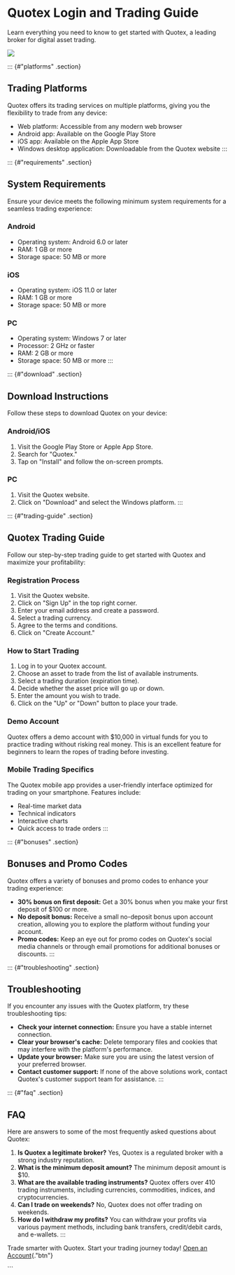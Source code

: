 

# Quotex Login and Trading Guide

Learn everything you need to know to get started with Quotex, a leading
broker for digital asset trading.

[![](https://static.quotex.io/files/12_en/300_250.jpg)](https://traff.sbs/brokerqxlid)




::: {#"platforms" .section}
## Trading Platforms

Quotex offers its trading services on multiple platforms, giving you the
flexibility to trade from any device:

-   Web platform: Accessible from any modern web browser
-   Android app: Available on the Google Play Store
-   iOS app: Available on the Apple App Store
-   Windows desktop application: Downloadable from the Quotex website
:::

::: {#"requirements" .section}
## System Requirements

Ensure your device meets the following minimum system requirements for a
seamless trading experience:

### Android

-   Operating system: Android 6.0 or later
-   RAM: 1 GB or more
-   Storage space: 50 MB or more

### iOS

-   Operating system: iOS 11.0 or later
-   RAM: 1 GB or more
-   Storage space: 50 MB or more

### PC

-   Operating system: Windows 7 or later
-   Processor: 2 GHz or faster
-   RAM: 2 GB or more
-   Storage space: 50 MB or more
:::

::: {#"download" .section}
## Download Instructions

Follow these steps to download Quotex on your device:

### Android/iOS

1.  Visit the Google Play Store or Apple App Store.
2.  Search for "Quotex."
3.  Tap on "Install" and follow the on-screen prompts.

### PC

1.  Visit the Quotex website.
2.  Click on "Download" and select the Windows platform.
:::

::: {#"trading-guide" .section}
## Quotex Trading Guide

Follow our step-by-step trading guide to get started with Quotex and
maximize your profitability:

### Registration Process

1.  Visit the Quotex website.
2.  Click on "Sign Up" in the top right corner.
3.  Enter your email address and create a password.
4.  Select a trading currency.
5.  Agree to the terms and conditions.
6.  Click on "Create Account."

### How to Start Trading

1.  Log in to your Quotex account.
2.  Choose an asset to trade from the list of available instruments.
3.  Select a trading duration (expiration time).
4.  Decide whether the asset price will go up or down.
5.  Enter the amount you wish to trade.
6.  Click on the "Up" or "Down" button to place your trade.

### Demo Account

Quotex offers a demo account with \$10,000 in virtual funds for you to
practice trading without risking real money. This is an excellent
feature for beginners to learn the ropes of trading before investing.

### Mobile Trading Specifics

The Quotex mobile app provides a user-friendly interface optimized for
trading on your smartphone. Features include:

-   Real-time market data
-   Technical indicators
-   Interactive charts
-   Quick access to trade orders
:::

::: {#"bonuses" .section}
## Bonuses and Promo Codes

Quotex offers a variety of bonuses and promo codes to enhance your
trading experience:

-   **30% bonus on first deposit:** Get a 30% bonus when you make your
    first deposit of \$100 or more.
-   **No deposit bonus:** Receive a small no-deposit bonus upon account
    creation, allowing you to explore the platform without funding your
    account.
-   **Promo codes:** Keep an eye out for promo codes on Quotex\'s social
    media channels or through email promotions for additional bonuses or
    discounts.
:::

::: {#"troubleshooting" .section}
## Troubleshooting

If you encounter any issues with the Quotex platform, try these
troubleshooting tips:

-   **Check your internet connection:** Ensure you have a stable
    internet connection.
-   **Clear your browser\'s cache:** Delete temporary files and cookies
    that may interfere with the platform\'s performance.
-   **Update your browser:** Make sure you are using the latest version
    of your preferred browser.
-   **Contact customer support:** If none of the above solutions work,
    contact Quotex\'s customer support team for assistance.
:::

::: {#"faq" .section}
## FAQ

Here are answers to some of the most frequently asked questions about
Quotex:

1.  **Is Quotex a legitimate broker?** Yes, Quotex is a regulated broker
    with a strong industry reputation.
2.  **What is the minimum deposit amount?** The minimum deposit amount
    is \$10.
3.  **What are the available trading instruments?** Quotex offers over
    410 trading instruments, including currencies, commodities, indices,
    and cryptocurrencies.
4.  **Can I trade on weekends?** No, Quotex does not offer trading on
    weekends.
5.  **How do I withdraw my profits?** You can withdraw your profits via
    various payment methods, including bank transfers, credit/debit
    cards, and e-wallets.
:::

Trade smarter with Quotex. Start your trading journey today! [Open an
Account](\%22https://traff.sbs/brokerqxsignup\%22){."btn"}

\`\`\`

